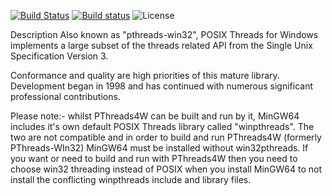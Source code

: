 [![Build Status](https://travis-ci.org/sgeto/pthreads-win32.svg?branch=privat)](https://travis-ci.org/sgeto/pthreads-win32)
[![Build status](https://ci.appveyor.com/api/projects/status/nvas416n8d4t48y0/branch/privat?svg=true)](https://ci.appveyor.com/project/sgeto/pthreads-win32/branch/privat)
![License](https://img.shields.io/badge/License-LGPL%20v2.1-lightgrey.svg)

Description
Also known as "pthreads-win32", POSIX Threads for Windows implements a large subset of the threads related API from the Single Unix Specification Version 3.

Conformance and quality are high priorities of this mature library. Development began in 1998 and has continued with numerous significant professional contributions.

Please note:- whilst PThreads4W can be built and run by it, MinGW64 includes it's own default POSIX Threads library called "winpthreads". The two are not compatible and in order to build and run PThreads4W (formerly PThreads-WIn32) MinGW64 must be installed without win32pthreads. If you want or need to build and run with PThreads4W then you need to choose win32 threading instead of POSIX when you install MinGW64 to not install the conflicting winpthreads include and library files.